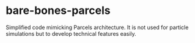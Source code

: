 # bare-bones-parcels
Simplified code mimicking Parcels architecture.
It is not used for particle simulations but to develop technical features easily.
